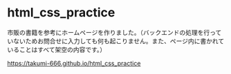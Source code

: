 # html_css_practice

市販の書籍を参考にホームページを作りました。（バックエンドの処理を行っていないためお問合せに入力しても何も起こりません。また、ページ内に書かれていることはすべて架空の内容です。）

https://takumi-666.github.io/html_css_practice


